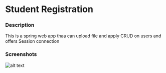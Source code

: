 <h1> Student Registration  </h1>


<h3> Description  </h3>

<p>
This is a spring web app thaa  can upload file and apply CRUD on users and offers Session connection 
</p>

<h3>Screenshots </h3>
 
![alt text](https://github.com/yassineaitmalek/studentRegistration/blob/master/student-registration.png?raw=true)

<br><br><br>

